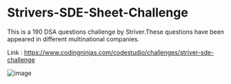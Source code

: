 # Strivers-SDE-Sheet-Challenge
This is a 190 DSA questions challenge by Striver.These questions have been appeared in different multinational companies.

Link : https://www.codingninjas.com/codestudio/challenges/striver-sde-challenge

![image](https://github.com/raviVerma786/Strivers-SDE-Sheet-Challenge/assets/97225196/4610b997-8bc5-4542-a78b-90bbfb5175ab)

